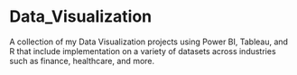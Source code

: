 # Data_Visualization
A collection of my Data Visualization projects using Power BI, Tableau, and R that include implementation on a variety of datasets across industries such as finance, healthcare, and more. 
